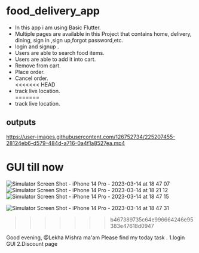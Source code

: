 # food_delivery_app
 
- In this app i am using Basic Flutter.<br>
- Multiple pages are available in this Project that contains home, delivery, dining, sign in ,sign up,forgot password,etc. <br>
- login and signup .<br>
- Users are able to search food items.<br>
- Users are able to add it into cart.<br>
- Remove from cart.<br>
- Place order.<br>
- Cancel order.<br>
<<<<<<< HEAD
- track live location.<br>
=======
- track live location.<br>


## outputs

https://user-images.githubusercontent.com/126752734/225207455-28124eb6-d579-484d-a716-0a4f1a8527ea.mp4

# GUI till now



![Simulator Screen Shot - iPhone 14 Pro - 2023-03-14 at 18 47 07](https://user-images.githubusercontent.com/126752734/225207627-ade1b78b-2287-472e-8997-103f5109d33c.png)
![Simulator Screen Shot - iPhone 14 Pro - 2023-03-14 at 18 21 12](https://user-images.githubusercontent.com/126752734/225207667-5bc51ac1-267d-4f16-8f09-3370160c3b3c.png)
![Simulator Screen Shot - iPhone 14 Pro - 2023-03-14 at 18 47 15](https://user-images.githubusercontent.com/126752734/225207754-b584ee3e-2cb9-48c8-b778-221e16750475.png)

![Simulator Screen Shot - iPhone 14 Pro - 2023-03-14 at 18 47 31](https://user-images.githubusercontent.com/126752734/225207736-9e802d18-dd24-4ba2-a5dd-9441c6936375.png)
>>>>>>> b467389735c64e996664246e95383e47618d0947


Good evening,
@Lekha Mishra ma'am
Please find my today task . 
1.login GUI
2.Discount page
